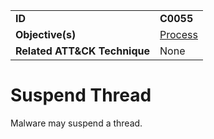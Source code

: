 |||
|---|---|
|**ID**|**C0055**|
|**Objective(s)**|[Process](../process)|
|**Related ATT&CK Technique**|None|


Suspend Thread
==============
Malware may suspend a thread.